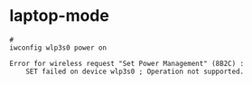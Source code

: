 # laptop-mode
```
# 
iwconfig wlp3s0 power on
```


```
Error for wireless request "Set Power Management" (8B2C) :
    SET failed on device wlp3s0 ; Operation not supported.
```



[1]: https://www.linuxquestions.org/questions/linux-laptop-and-netbook-25/update-to-kernel-3-13-removed-ability-to-set-powersave-on-ar9462-ath9k-4175499101-print
